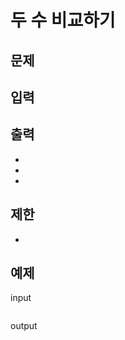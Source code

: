 # 두 수 비교하기

## 문제



## 입력



## 출력



- 
- 
- 

## 제한 

- 

## 예제

input
``` 
```
output
``` 
```

